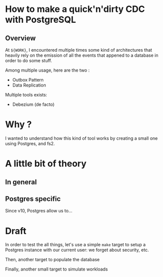 # How to make a quick'n'dirty CDC with PostgreSQL

## Overview
At `${WORK}`, I encountered multiple times some kind of architectures that heavily rely on the emission of all the events that appened to a database in order to do some stuff. 

Among multiple usage, here are the two : 
* Outbox Pattern
* Data Replication

Multiple tools exists: 
* Debezium (de facto)

# Why ? 

I wanted to understand how this kind of tool works by creating a small one using Postgres, and fs2. 

# A little bit of theory
## In general

## Postgres specific
Since v10, Postgres allow us to...


# Draft
In order to test the all things, let's use a simple `make` target to setup a Postgres instance with our current user: we forget about security, etc.

Then, another target to populate the database

Finally, another small target to simulate workloads




